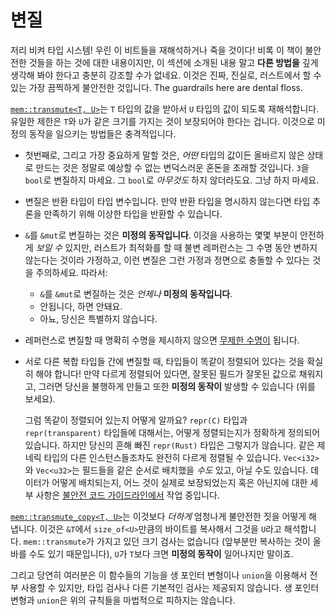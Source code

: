 # 변질

저리 비켜 타입 시스템! 우린 이 비트들을 재해석하거나 죽을 것이다! 비록 이 책이 불안전한 것들을 하는 것에 대한 내용이지만, 이 섹션에 소개된 내용 말고 **다른 방법을** 깊게 생각해 봐야 한다고 충분히 강조할 수가 없네요. 
이것은 진짜, 진실로, 러스트에서 할 수 있는 가장 끔찍하게 불안전한 것입니다. The guardrails here are dental floss.

[`mem::transmute<T, U>`][transmute]는 `T` 타입의 값을 받아서 `U` 타입의 값이 되도록 재해석합니다. 유일한 제한은 `T`와 `U`가 같은 크기를 가지는 것이 보장되어야 한다는 겁니다. 
이것으로 미정의 동작을 일으키는 방법들은 충격적입니다.

* 첫번째로, 그리고 가장 중요하게 말할 것은, *어떤* 타입의 값이든 올바르지 않은 상태로 만드는 것은 정말로 예상할 수 없는 변덕스러운 혼돈을 초래할 것입니다. `3`을 `bool`로 변질하지 마세요. 그 `bool`로 *아무것도* 하지 않더라도요. 그냥 하지 마세요.

* 변질은 반환 타입이 타입 변수입니다. 만약 반환 타입을 명시하지 않는다면 타입 추론을 만족하기 위해 이상한 타입을 반환할 수 있습니다.

* `&`를 `&mut`로 변질하는 것은 **미정의 동작입니다**. 이것을 사용하는 몇몇 부분이 안전하게 *보일 수* 있지만, 러스트가 최적화를 할 때 불변 레퍼런스는 그 수명 동안 변하지 않는다는 것이라 가정하고, 이런 변질은 그런 가정과 정면으로 충돌할 수 있다는 것을 주의하세요. 따라서:
  * `&`를 `&mut`로 변질하는 것은 *언제나* **미정의 동작입니다**.
  * 안됩니다, 하면 안돼요.
  * 아뇨, 당신은 특별하지 않습니다.

* 레퍼런스로 변질할 때 명확히 수명을 제시하지 않으면 [무제한 수명이][unbounded lifetime] 됩니다.

* 서로 다른 복합 타입들 간에 변질할 때, 타입들이 똑같이 정렬되어 있다는 것을 확실히 해야 합니다! 만약 다르게 정렬되어 있다면, 잘못된 필드가 잘못된 값으로 채워지고, 그러면 당신을 불행하게 만들고 또한 **미정의 동작이** 발생할 수 있습니다 (위를 보세요).

  그럼 똑같이 정렬되어 있는지 어떻게 알까요? `repr(C)` 타입과 `repr(transparent)` 타입들에 대해서는, 어떻게 정렬되는지가 정확하게 정의되어 있습니다. 하지만 당신의 흔해 빠진 `repr(Rust)` 타입은 그렇지가 않습니다.
  같은 제네릭 타입의 다른 인스턴스들조차도 완전히 다르게 정렬될 수 있습니다. `Vec<i32>`와 `Vec<u32>`는 필드들을 같은 순서로 배치했을 *수도* 있고, 아닐 수도 있습니다.
  데이터가 어떻게 배치되는지, 어느 것이 실제로 보장되었는지 혹은 아닌지에 대한 세부 사항은 [불안전 코드 가이드라인에서][ucg-layout] 작업 중입니다.

[`mem::transmute_copy<T, U>`][transmute_copy]는 이것보다 *더하게* 엄청나게 불안전한 짓을 어떻게 해 냅니다. 이것은 `&T`에서 `size_of<U>`만큼의 바이트를 복사해서 그것을 `U`라고 해석합니다. 
`mem::transmute`가 가지고 있던 크기 검사는 없습니다 (앞부분만 복사하는 것이 올바를 수도 있기 때문입니다), `U`가 `T`보다 크면 **미정의 동작이** 일어나지만 말이죠.

그리고 당연히 여러분은 이 함수들의 기능을 생 포인터 변형이나 `union`을 이용해서 전부 사용할 수 있지만, 타입 검사나 다른 기본적인 검사는 제공되지 않습니다. 생 포인터 변형과 `union`은 위의 규칙들을 마법적으로 피하지는 않습니다.

[unbounded lifetime]: ./unbounded-lifetimes.md
[transmute]: https://doc.rust-lang.org/std/mem/fn.transmute.html
[transmute_copy]: https://doc.rust-lang.org/std/mem/fn.transmute_copy.html
[ucg-layout]: https://rust-lang.github.io/unsafe-code-guidelines/layout.html
